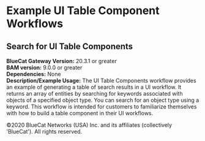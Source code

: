 # **Example UI Table Component Workflows**
## Search for UI Table Components

**BlueCat Gateway Version:** 20.3.1 or greater <br/>
**BAM version:** 9.0.0 or greater <br/>
**Dependencies:** None <br/>
**Description/Example Usage:** The UI Table Components workflow provides an example of generating a table of search results in a UI workflow. It returns an array of entities by searching for keywords associated with objects of a specified object type. You can search for an object type using a keyword. This workflow is intended for customers to familiarize themselves with how to build a table component in their UI workflows.

©2020 BlueCat Networks (USA) Inc. and its affiliates (collectively 'BlueCat'). All rights reserved.
